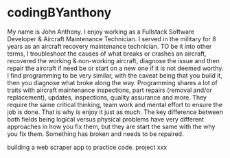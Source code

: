 # codingBYanthony

My name is John Anthony. I enjoy working as a Fullstack Software Developer & Aircraft Maintenance Technician. I served in the military for 8 years as an aircraft recovery maintenance technician. TO be it into other terms, I troubleshoot the causes of what breaks or crashes an aircraft, recovered the working & non-working aircraft, diagnose the issue and then repair the aircraft if need be or start on a new one if it is not deemed worthy. I find programming to be very similar, with the caveat being that you build it, then you diagnose what broke along the way. Programming shares a lot of traits with aircraft maintenance inspections, part repairs (removal and/or replacement), updates, inspections, quality assurance and more. They require the same critical thinking, team work and mental effort to ensure the job is done. That is why is enjoy it just as much. The key difference between both fields being logical versus physical problems have very different approaches in how you fix them, but they are start the same with the why you fix them. Something has broken and needs to be repaired.

building a web scraper app to practice code.
project xxx
